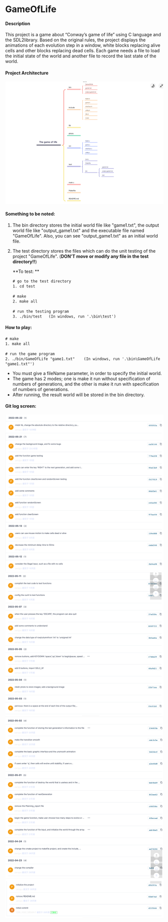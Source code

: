 # GameOfLife

#### Description
This project is a game about “Conway’s game of life” using C language and the SDL2library. Based on the original rules, the project displays the animations of each evolution step in a window, white blocks replacing alive cells and other blocks replacing dead cells. Each game needs a file to load the initial state of the world and another file to record the last state of the world.



#### Project Architecture

![IMG_AD153D212763-1](README.assets/IMG_AD153D212763-1.jpeg)



#### Something to be noted:

1. The bin directory stores the initial world file like "game1.txt", the output world file like "output_game1.txt" and the executable file named "GameOfLife". Also, you can see "output_game1.txt" as an initial world file.

2. The test directory stores the files which can do the unit testing of the project "GameOfLife". (**DON'T move or modify any file in the test directory!!**)

   **To test: **

   ```
   # go to the test directory
   1. cd test
   
   # make
   2. make all
   
   # run the testing program
   3. ./bin/test   (In windows, run '.\bin\test')
   ```



#### How to play:

```
# make
1. make all

# run the game program
2. ./bin/GameOfLife "game1.txt"    (In windows, run '.\bin\GameOfLife "game1.txt"')
```

+ You must give a fileName parameter, in order to specify the initial world.
+ The game has 2 modes; one is make it run without specification of numbers of generations, and the other is make it run with specification of numbers of generations.
+ After running, the result world will be stored in the bin directory.



#### Git log screen:

<img src="README.assets/image-20220522141256157.png" alt="image-20220522141256157" style="zoom:50%;" />

<img src="README.assets/image-20220522141322556.png" alt="image-20220522141322556" style="zoom:50%;" />

<img src="README.assets/image-20220522141352496.png" alt="image-20220522141352496" style="zoom:50%;" />

<img src="README.assets/image-20220522141404749.png" alt="image-20220522141404749" style="zoom:50%;" />
